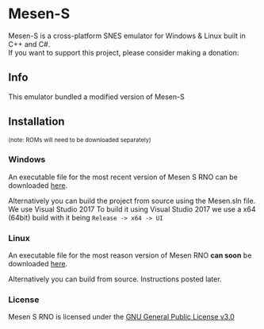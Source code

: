# Mesen-S

Mesen-S is a cross-platform SNES emulator for Windows & Linux built in C++ and C#.  
If you want to support this project, please consider making a donation:

## Info
This emulator bundled a modified version of Mesen-S

## Installation
<sub>(note: ROMs will need to be downloaded separately)</sub>

### Windows

An executable file for the most recent version of Mesen S RNO can be downloaded [here](https://www.nintendonetplay.ml/mesen-s-download.html).

Alternatively you can build the project from source using the Mesen.sln file. We use Visual Studio 2017
To build it using Visual Studio 2017 we use a x64 (64bit) build with it being `Release -> x64 -> UI`

### Linux

An executable file for the most reason version of Mesen RNO **can soon** be downloaded [here](https://www.nintendonetplay.ml/mesen-download.html).

Alternatively you can build from source. Instructions posted later.

### License
Mesen S RNO is licensed under the [GNU General Public License v3.0](LICENSE)
